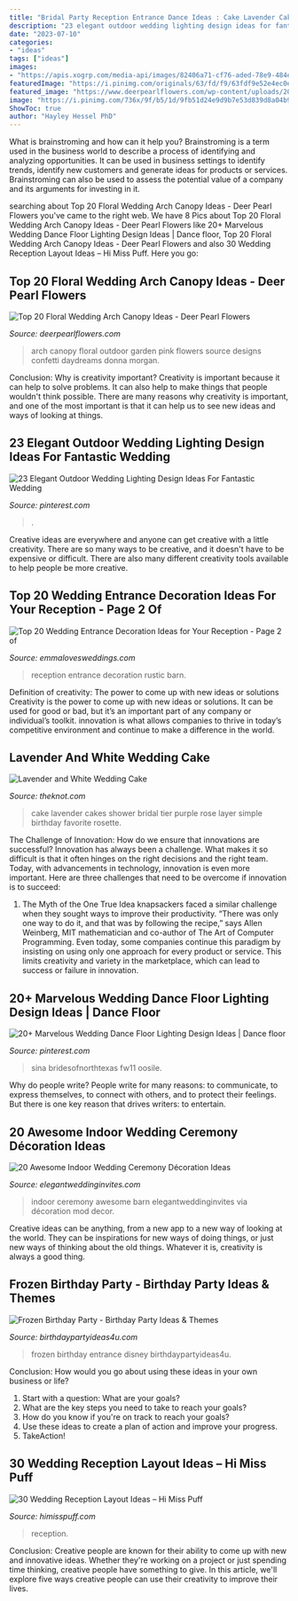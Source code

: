 ```yaml
---
title: "Bridal Party Reception Entrance Dance Ideas : Cake Lavender Cakes Shower Bridal Tier Purple Rose Layer Simple Birthday Favorite Rosette"
description: "23 elegant outdoor wedding lighting design ideas for fantastic wedding"
date: "2023-07-10"
categories:
- "ideas"
tags: ["ideas"]
images:
- "https://apis.xogrp.com/media-api/images/82406a71-cf76-aded-78e9-484ea9ea59d7~rs_729.h"
featuredImage: "https://i.pinimg.com/originals/63/fd/f9/63fdf9e52e4ec0e8bb012315b68589e4.jpg"
featured_image: "https://www.deerpearlflowers.com/wp-content/uploads/2017/09/outdoor-wedding-arch-draped-with-fabric-and-flurry-of-peach-pink-garden-roses.jpg"
image: "https://i.pinimg.com/736x/9f/b5/1d/9fb51d24e9d9b7e53d839d8a04b970a5.jpg"
ShowToc: true
author: "Hayley Hessel PhD"
---
```



What is brainstroming and how can it help you?
Brainstroming is a term used in the business world to describe a process of identifying and analyzing opportunities. It can be used in business settings to identify trends, identify new customers and generate ideas for products or services. Brainstroming can also be used to assess the potential value of a company and its arguments for investing in it.

	

		
searching about Top 20 Floral Wedding Arch Canopy Ideas - Deer Pearl Flowers you've came to the right web. We have 8 Pics about Top 20 Floral Wedding Arch Canopy Ideas - Deer Pearl Flowers like 20+ Marvelous Wedding Dance Floor Lighting Design Ideas | Dance floor, Top 20 Floral Wedding Arch Canopy Ideas - Deer Pearl Flowers and also 30 Wedding Reception Layout Ideas – Hi Miss Puff. Here you go:
		
    
## Top 20 Floral Wedding Arch Canopy Ideas - Deer Pearl Flowers

<img loading=lazy src="https://www.deerpearlflowers.com/wp-content/uploads/2017/09/outdoor-wedding-arch-draped-with-fabric-and-flurry-of-peach-pink-garden-roses.jpg" onerror="this.onerror=null;this.src='https://tse1.mm.bing.net/th?id=OIP.zIdAPMeMlY2B0M2_ClHbvwHaLH&amp;pid=15.1';" alt="Top 20 Floral Wedding Arch Canopy Ideas - Deer Pearl Flowers">

_Source: deerpearlflowers.com_

>arch canopy floral outdoor garden pink flowers source designs confetti daydreams donna morgan. 

	

Conclusion: Why is creativity important?
Creativity is important because it can help to solve problems. It can also help to make things that people wouldn't think possible. There are many reasons why creativity is important, and one of the most important is that it can help us to see new ideas and ways of looking at things.

    
## 23 Elegant Outdoor Wedding Lighting Design Ideas For Fantastic Wedding

<img loading=lazy src="https://i.pinimg.com/736x/9f/b5/1d/9fb51d24e9d9b7e53d839d8a04b970a5.jpg" onerror="this.onerror=null;this.src='https://tse4.mm.bing.net/th?id=OIP.10oxlal5g6e9tbNsj3pLKAHaLH&amp;pid=15.1';" alt="23 Elegant Outdoor Wedding Lighting Design Ideas For Fantastic Wedding">

_Source: pinterest.com_

>. 

	

Creative ideas are everywhere and anyone can get creative with a little creativity. There are so many ways to be creative, and it doesn't have to be expensive or difficult. There are also many different creativity tools available to help people be more creative.

    
## Top 20 Wedding Entrance Decoration Ideas For Your Reception - Page 2 Of

<img loading=lazy src="https://emmalovesweddings.com/wp-content/uploads/2018/06/rustic-barn-wedding-reception-entrance-decoration-ideas.jpg" onerror="this.onerror=null;this.src='https://tse4.mm.bing.net/th?id=OIP.qv4-UAsj_TualuVtcbxlPAHaJ4&amp;pid=15.1';" alt="Top 20 Wedding Entrance Decoration Ideas for Your Reception - Page 2 of">

_Source: emmalovesweddings.com_

>reception entrance decoration rustic barn. 

	

Definition of creativity: The power to come up with new ideas or solutions
Creativity is the power to come up with new ideas or solutions. It can be used for good or bad, but it’s an important part of any company or individual’s toolkit. innovation is what allows companies to thrive in today’s competitive environment and continue to make a difference in the world.

    
## Lavender And White Wedding Cake

<img loading=lazy src="https://apis.xogrp.com/media-api/images/82406a71-cf76-aded-78e9-484ea9ea59d7~rs_729.h" onerror="this.onerror=null;this.src='https://tse1.mm.bing.net/th?id=OIP.aJ5NR1AwB8D1G3eAD9c-CQHaLG&amp;pid=15.1';" alt="Lavender and White Wedding Cake">

_Source: theknot.com_

>cake lavender cakes shower bridal tier purple rose layer simple birthday favorite rosette. 

	

The Challenge of Innovation: How do we ensure that innovations are successful?
Innovation has always been a challenge. What makes it so difficult is that it often hinges on the right decisions and the right team. Today, with advancements in technology, innovation is even more important. Here are three challenges that need to be overcome if innovation is to succeed:
1. The Myth of the One True Idea
 knapsackers faced a similar challenge when they sought ways to improve their productivity. “There was only one way to do it, and that was by following the recipe,” says Allen Weinberg, MIT mathematician and co-author of The Art of Computer Programming. Even today, some companies continue this paradigm by insisting on using only one approach for every product or service. This limits creativity and variety in the marketplace, which can lead to success or failure in innovation.


    
## 20+ Marvelous Wedding Dance Floor Lighting Design Ideas | Dance Floor

<img loading=lazy src="https://i.pinimg.com/originals/63/fd/f9/63fdf9e52e4ec0e8bb012315b68589e4.jpg" onerror="this.onerror=null;this.src='https://tse2.mm.bing.net/th?id=OIP.Z7xqpL4XbWfhl89tiS0NUAHaKY&amp;pid=15.1';" alt="20+ Marvelous Wedding Dance Floor Lighting Design Ideas | Dance floor">

_Source: pinterest.com_

>sina bridesofnorthtexas fw11 oosile. 

	

Why do people write?
People write for many reasons: to communicate, to express themselves, to connect with others, and to protect their feelings. But there is one key reason that drives writers: to entertain.

    
## 20 Awesome Indoor Wedding Ceremony Décoration Ideas

<img loading=lazy src="https://www.elegantweddinginvites.com/wedding-blog/wp-content/uploads/2015/12/romantic-indoor-barn-wedding-ceremonies-with-lights1.jpg" onerror="this.onerror=null;this.src='https://tse1.mm.bing.net/th?id=OIP.1ulZ1fpR-OrxSx3O1NqJlwHaLI&amp;pid=15.1';" alt="20 Awesome Indoor Wedding Ceremony Décoration Ideas">

_Source: elegantweddinginvites.com_

>indoor ceremony awesome barn elegantweddinginvites via décoration mod decor. 

	

Creative ideas can be anything, from a new app to a new way of looking at the world. They can be inspirations for new ways of doing things, or just new ways of thinking about the old things. Whatever it is, creativity is always a good thing.

    
## Frozen Birthday Party - Birthday Party Ideas &amp; Themes

<img loading=lazy src="http://birthdaypartyideas4u.com/wp-content/uploads/2015/08/disney-frozen-birthday-party-entrance-550x733.jpg" onerror="this.onerror=null;this.src='https://tse4.mm.bing.net/th?id=OIP.80hoDt20fcMvpFxYdrAYvgHaJ3&amp;pid=15.1';" alt="Frozen Birthday Party - Birthday Party Ideas &amp; Themes">

_Source: birthdaypartyideas4u.com_

>frozen birthday entrance disney birthdaypartyideas4u. 

	

Conclusion: How would you go about using these ideas in your own business or life?
1. Start with a question: What are your goals? 
2. What are the key steps you need to take to reach your goals? 
3. How do you know if you're on track to reach your goals? 
4. Use these ideas to create a plan of action and improve your progress. 
5. TakeAction!

    
## 30 Wedding Reception Layout Ideas – Hi Miss Puff

<img loading=lazy src="https://www.himisspuff.com/wp-content/uploads/2017/06/rustic-indoor-wedding-reception-set-up.jpg" onerror="this.onerror=null;this.src='https://tse3.mm.bing.net/th?id=OIP.MTi-iPAlakzkXkuX0P4LHwHaLH&amp;pid=15.1';" alt="30 Wedding Reception Layout Ideas – Hi Miss Puff">

_Source: himisspuff.com_

>reception. 

	

Conclusion:
Creative people are known for their ability to come up with new and innovative ideas. Whether they're working on a project or just spending time thinking, creative people have something to give. In this article, we'll explore five ways creative people can use their creativity to improve their lives.

